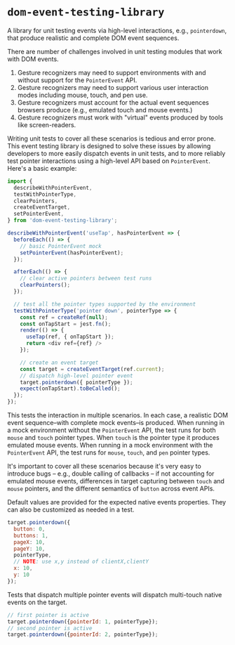 # `dom-event-testing-library`

A library for unit testing events via high-level interactions, e.g., `pointerdown`,
that produce realistic and complete DOM event sequences.

There are number of challenges involved in unit testing modules that work with
DOM events.

1. Gesture recognizers may need to support environments with and without support for
   the `PointerEvent` API.
2. Gesture recognizers may need to support various user interaction modes including
   mouse, touch, and pen use.
3. Gesture recognizers must account for the actual event sequences browsers produce
   (e.g., emulated touch and mouse events.)
4. Gesture recognizers must work with "virtual" events produced by tools like
   screen-readers.

Writing unit tests to cover all these scenarios is tedious and error prone. This
event testing library is designed to solve these issues by allowing developers to
more easily dispatch events in unit tests, and to more reliably test pointer
interactions using a high-level API based on `PointerEvent`. Here's a basic example:

```js
import {
  describeWithPointerEvent,
  testWithPointerType,
  clearPointers,
  createEventTarget,
  setPointerEvent,
} from 'dom-event-testing-library';

describeWithPointerEvent('useTap', hasPointerEvent => {
  beforeEach(() => {
    // basic PointerEvent mock
    setPointerEvent(hasPointerEvent);
  });

  afterEach(() => {
    // clear active pointers between test runs
    clearPointers();
  });

  // test all the pointer types supported by the environment
  testWithPointerType('pointer down', pointerType => {
    const ref = createRef(null);
    const onTapStart = jest.fn();
    render(() => {
      useTap(ref, { onTapStart });
      return <div ref={ref} />
    });

    // create an event target
    const target = createEventTarget(ref.current);
    // dispatch high-level pointer event
    target.pointerdown({ pointerType });
    expect(onTapStart).toBeCalled();
  });
});
```

This tests the interaction in multiple scenarios. In each case, a realistic DOM
event sequence–with complete mock events–is produced. When running in a mock
environment without the `PointerEvent` API, the test runs for both `mouse` and
`touch` pointer types. When `touch` is the pointer type it produces emulated mouse
events. When running in a mock environment with the `PointerEvent` API, the test
runs for `mouse`, `touch`, and `pen` pointer types.

It's important to cover all these scenarios because it's very easy to introduce
bugs – e.g., double calling of callbacks – if not accounting for emulated mouse
events, differences in target capturing between `touch` and `mouse` pointers, and
the different semantics of `button` across event APIs.

Default values are provided for the expected native events properties. They can
also be customized as needed in a test.

```js
target.pointerdown({
  button: 0,
  buttons: 1,
  pageX: 10,
  pageY: 10,
  pointerType,
  // NOTE: use x,y instead of clientX,clientY
  x: 10,
  y: 10
});
```

Tests that dispatch multiple pointer events will dispatch multi-touch native events
on the target.

```js
// first pointer is active
target.pointerdown({pointerId: 1, pointerType});
// second pointer is active
target.pointerdown({pointerId: 2, pointerType});
```
